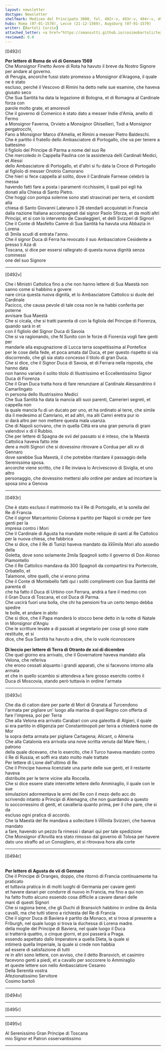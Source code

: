 ```yaml
---
layout: newsletter
doctype: Newsletter
shelfmark: Mediceo del Principato 3080, fol. 492r-v, 493r-v, 494r-v, 495r-v
hubs: Roma (07-01-1570), Lecce (21-12-1569), Augsburg (07-01-1570)
writer: [Bartoli Curzio]
attached_letter: <a href="https://smansutti.github.io/cosimobartoli/texts/2979_116/">2979_116</a>
reviewed: 0.0
---
```


[0492r]  
  
  
<strong>Per lettere di Roma de vii di Gennaro 1569</strong>  
Che Monsignor Finetto Avore di Rota ha havuto il breve da Nostro Signore per andare al governo.  
di Perugia, ancorche fussi stato promesso a Monsignor d'Aragona, il quale ne è stato  
escluso, perché il Vescovo di Rimini ha detto nelle sue esamine, che haveva giusato seco  
Che Sua Santità ha data la legazione di Bologna, et di Romagna al Cardinale forza con  
parole molto grate, et amorevoli  
Che il governo di Comenico è stato dato a messer Indie d'Amia, anello di Fermo  
a Monsignor Faverna, Orvieto a Monsignor Ghisellieri, Todi a Monsignor pergatrocchi,  
Fano a Monsignor Marco d'Amelia, et Rimini a messer Pietro Baldeschi.  
Che è partito il fratello dello Ambasciatore di Portogallo, che va per tenere a battesimo  
il figliolo del Principe di Parma a nome del suo Re  
Che mercoledo in Cappella Paulina con la assistenza delli Cardinali Medici, et Alessi  
dello Ambasciatore di Portogallo, et d'altri si fu data la Croce di Portogallo  
al figliolo di messer Onotrio Camorano  
Che hieri si fece cappella al solito, dove il Cardinale Farnese celebrò la messa  
havendo fatti fare a posta i paramenti ricchissimi, li quali poi egli hà  
donati alla Chiesa di Santo Pietro.  
Che hoggi con pompa solenne sono stati strascinati per terra, et condotti alla  
chiesa di Santo Giovanni Laterano li 26 stendarli accquistati in Francia  
dalla nazione Italiana accompagnati dal signor Paolo Sforza, et da molti altri  
Principi, et si con lo intervento de Cavaleggieri, et delli Svizzeri di Signori  
Che il Conte di Masfelto Camre di Sua Santità ha havuta una Abbazia in Lorena  
di 3mila scudi di entrata l'anno.  
Che il signor Duca di Ferra ha revocato il suo Ambasciatore Cesidente a presso li Aza di  
Toscana, si dice per essersi rallegrato di questa nuova dignità senza commessi  
one del suo Signore  
  
---  

[0492v]  
  
  
Che i Ministri Cattolica fino a che non hanno lettere di Sua Maestà non sanno come si habbino a govere  
nare circa questa nuova dignità, et lo Ambasciatore Cattolico si duole del Cardinale  
Pacicco, che causa pevole di tale cosa non le ne habbi conferita per poterne  
avvisare Sua Maestà  
Che si cicala, che si tratti parenta di con la figliola del Principe di Fiorenza, quando sarà in et  
con il figliolo del Signor Duca di Savoia  
Che si va ragionando, che N Sunito con le forze di Fiorenza vogli fare genti per  
mandarle alla espugnazione di Lucca terra sospettissima al Pontefice  
per le cose della fede, et poca amata dal Duca, et per questo rispetto si via  
discorrendo, che gli sia stato concesso il titolo di gran Duca.  
Che si dice, che il Signor Duca di Savoia, et di Ferrara nella risposta, che hanno data  
non hanno variato il solito titolo di Illustrissimo et Eccellentissimo Signor Duca di Fiorenza  
Che il Gran Duca tratta hora di fare renunziare al Cardinale Alessandrino il Camarlingato  
in persona dello Illustrissimo Medici  
Che Sua Santità ha data la mancia alli suoi parenti, Camerieri segreti, et cappella non  
la quale mancia fu di un ducato per uno, et ha ordinato al terre, che simile  
dia il medesimo al Camriano, et ad altri, ma alli Camri eretra pur io  
si darà altro per non mettere questa mala usanza.  
Che di Napoli scrivano, che in quella Città era una gran penuria di grani  
valendovi x di il Rubbio.  
Che per lettere di Spagna de xvii del passato si è inteso, che la Maestà Cattolica haveva fatto inte  
dere a molti Signori che si dovessino ritrovare a Cordua per alli xv di Gennaro  
dove sarebbe Sua Maestà, il che potrebbe ritardare il passaggio della Serenissima sposa.  
ancorche viene scritto, che il Re inviava lo Arcivescovo di Siviglia, et uno altro  
personaggio, che dovessino mettersi allo ordine per andare ad incortare la  
sposa sino a Genova  
  
---  

[0493r]  
  
  
Che è stato escluso il matrimonio tra il Re di Portogallo, et la sorella del  
Re di Francia  
Che il signor Marcantonio Colonna è partito per Napoli si crede per fare genti per la  
impresa contro i Mori  
Che il Cardinale di Agusta ha mandate molte reliquie di santi al Re Cattolico  
per la nuova chiesa, che fabbrica  
Che si dice, che il Re di Tunizi haveva mandato da x̅x̅v̅mila Mori allo assedio della  
Goletta, dove sono solamente 2mila Spagnoli sotto il governo di Don Alonso Piamontello  
Che il Re Cattolico mandava da 300 Spagnoli da compartirsi tra Portercole, Orbatello, et  
Talamone, oltre quelli, che vi erono prima  
Che il Conte di Montebello fatti qui i soliti complimenti con Sua Santità del parenta di  
che ha fatto il Duca di Urbino con Ferrara, andrà a fare il med:mo con  
il Gran Duca di Toscana, et col Duca di Parma.  
Che uscirà fuori una bolla, che chi ha pensioni fra un certo tempo debba spedire  
le bolle, et andare in abito  
Che si dice, che il Papa manderà lo stocco bene detto in la notte di Natale  
in Monsignor d'Angiu  
Che le scritture levate a dì passati al segretario per cosa gli sono state restituite, et si  
dice, che Sua Santità ha havuto a dire, che lo vuole riconoscere  
<br/><strong>Di leccio per lettere di Terra di Otranto de xxi di dicembre</strong>  
Che quel giorno era arrivato, che il Governatore haveva mandato alla Velona, che referiva  
che erono cessati alquanto i grandi apparati, che si facevono intorno alla armata  
et che in quello scambio si attendeva a fare grosso esercito contro il  
Duca di Moscovia, stando però tuttavia in ordine l'armata  
  
---  

[0493v]  
  
  
Che dia di cation dare per parte di Mori di Granata al Turcendono  
l'armata per pigliare un' luogo alla marina di quel Regno con offerta di  
fare l'impresa, poi per Terra  
Che alla Velona era arrivato Carabari con una galeotta di Algieri, il quale  
si era partito in diligenzia per Constantinopoli per terra a chiederà nome de Mor  
la sopra detta armata per pigliare Cartagena; Alicant, o Almeria  
Che alla Catalonia era arrivata una nove scritta venuta dal Mare Nero, i patrono  
della quale dicevano, che lo esercito, che il Turco haveva mandato contro  
il Re di Russia, et soffi era stato molto male trattate  
Per lettere di Lione dell'ultimo di Re.  
Che il Principe haveva licenziate una parte delle sue genti, et il restante haveva  
distribuite per le terre vicine alla Roccella.  
Che si dice essere state intercette lettere dello Ammiraglio, il quale con le sue  
simulazioni adormentava le armi del Re con il mezo dello acc.do  
scrivendo intanto a Principi di Alemagna, che non guardando a questo  
lo soccorressino di genti, et cavalleria quanto prima, per il che pare, che si da  
escluso ogni pratica di accordo.  
Che la Maestà del Re mandava a sollecitare li v̅i̅i̅i̅mila Svizzeri, che haveva mandato  
a fare, havendo un pezzo fa rimessi i danari qui per tale spedizione  
Che Monsignor d'Anvilla era stato rimosso dal governo di Tolosa per havere  
dato uno straffo ad un Consigliero, et si ritrovava hora alla corte  
  
---  

[0494r]  
  
  
<br/><strong>Per lettere di Agusta de vii di Gennaro</strong>  
Che il Principe di Oranges, doppo, che ritornò di Francia continuamente ha praticato  
et tuttavia pratica in di molti luoghi di Germania per cavare genti  
et havere danari per condurre di nuovo in Francia, ma fino a qui non  
ha fatto frutto alcuno essendo cosa difficile a cavare danari delle  
mani di questi Signori  
Che si ragiona bene, che gli Duchi di Bransvich habbino in ordine da 4mila  
cavalli, ma che tutti stieno a richiesta del Re di Francia  
Che il signor Duca di Baviera è partito da Monaco, et si trova al presente a  
Friburgh, nel quale luogo si trova la duchessa di Lorena madre.  
della moglie del Principe di Baviera, nel quale luogo il Duca  
si tratterrà quattro, o cinque giorni, et poi passerà a Praga.  
essendo aspettato dallo Imperatore a quella Dieta, la quale si  
intimerà quella Imperiale, la quale si crede non habbia  
ad essere di satisfazione di tutti  
re in altri sono lettere, con avviso, che il detto Bransvich, et casimiro  
facevono genti a piedi, et a cavallo per soccorere lo Ammiraglio  
et queste lettere son nello Ambasciatore Cesareo  
Della Serenità vostra  
Afezionatissimo Servitore  
Cosimo bartoli  
  
---  

[0494v]  
  
  
  
---  

[0495r]  
  
  
  
---  

[0495v]  
  
  
Al Serenissimo Gran Principe di Toscana  
mio Signor et Patron osservantissimo  
  
---  


